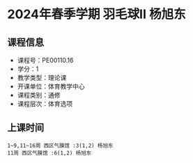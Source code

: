 # 2024年春季学期 羽毛球II 杨旭东






## 课程信息

- 课程号：PE00110.16
- 学分：1
- 教学类型：理论课
- 开课单位：体育教学中心
- 课程类别：通修
- 课程层次：体育选项

## 上课时间

```
1~9,11~16周 西区气膜馆 :3(1,2) 杨旭东
11周 西区气膜馆 :6(1,2) 杨旭东
```

